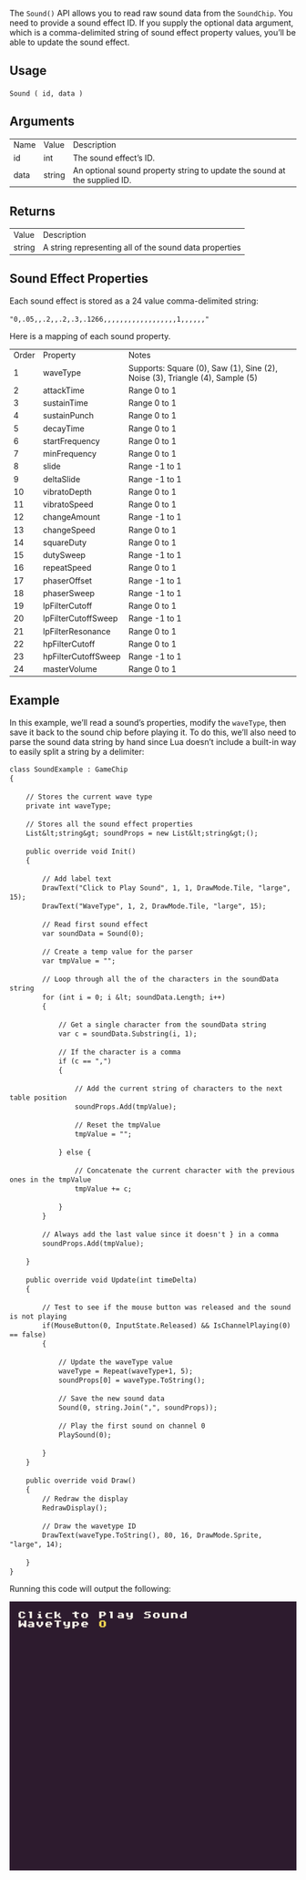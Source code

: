 The `Sound()` API allows you to read raw sound data from the `SoundChip`. You need to provide a sound effect ID. If you supply the optional data argument, which is a comma-delimited string of sound effect property values, you’ll be able to update the sound effect.

## Usage

`Sound ( id, data )`

## Arguments

<table>
  <tr>
    <td>Name</td>
    <td>Value</td>
    <td>Description</td>
  </tr>
  <tr>
    <td>id</td>
    <td>int</td>
    <td>The sound effect’s ID.</td>
  </tr>
  <tr>
    <td>data</td>
    <td>string</td>
    <td>An optional sound property string to update the sound at the supplied ID.</td>
  </tr>
</table>


## Returns

<table>
  <tr>
    <td>Value</td>
    <td>Description</td>
  </tr>
  <tr>
    <td>string</td>
    <td>A string representing all of the sound data properties</td>
  </tr>
</table>


## Sound Effect Properties

Each sound effect is stored as a 24 value comma-delimited string: 

`"0,.05,,.2,,.2,.3,.1266,,,,,,,,,,,,,,,,,,1,,,,,,"`

Here is a mapping of each sound property.

<table>
  <tr>
    <td>Order</td>
    <td>Property</td>
    <td>Notes</td>
  </tr>
  <tr>
    <td>1</td>
    <td>waveType</td>
    <td>Supports: Square (0), Saw (1), Sine (2), Noise (3), Triangle (4), Sample (5)</td>
  </tr>
  <tr>
    <td>2</td>
    <td>attackTime</td>
    <td>Range 0 to 1</td>
  </tr>
  <tr>
    <td>3</td>
    <td>sustainTime</td>
    <td>Range 0 to 1</td>
  </tr>
  <tr>
    <td>4</td>
    <td>sustainPunch</td>
    <td>Range 0 to 1</td>
  </tr>
  <tr>
    <td>5</td>
    <td>decayTime</td>
    <td>Range 0 to 1</td>
  </tr>
  <tr>
    <td>6</td>
    <td>startFrequency</td>
    <td>Range 0 to 1</td>
  </tr>
  <tr>
    <td>7</td>
    <td>minFrequency</td>
    <td>Range 0 to 1</td>
  </tr>
  <tr>
    <td>8</td>
    <td>slide</td>
    <td>Range -1 to 1</td>
  </tr>
  <tr>
    <td>9</td>
    <td>deltaSlide</td>
    <td>Range -1 to 1</td>
  </tr>
  <tr>
    <td>10</td>
    <td>vibratoDepth</td>
    <td>Range 0 to 1</td>
  </tr>
  <tr>
    <td>11</td>
    <td>vibratoSpeed</td>
    <td>Range 0 to 1</td>
  </tr>
  <tr>
    <td>12</td>
    <td>changeAmount</td>
    <td>Range -1 to 1</td>
  </tr>
  <tr>
    <td>13</td>
    <td>changeSpeed</td>
    <td>Range 0 to 1</td>
  </tr>
  <tr>
    <td>14</td>
    <td>squareDuty</td>
    <td>Range 0 to 1</td>
  </tr>
  <tr>
    <td>15</td>
    <td>dutySweep</td>
    <td>Range -1 to 1</td>
  </tr>
  <tr>
    <td>16</td>
    <td>repeatSpeed</td>
    <td>Range 0 to 1</td>
  </tr>
  <tr>
    <td>17</td>
    <td>phaserOffset</td>
    <td>Range -1 to 1</td>
  </tr>
  <tr>
    <td>18</td>
    <td>phaserSweep</td>
    <td>Range -1 to 1</td>
  </tr>
  <tr>
    <td>19</td>
    <td>lpFilterCutoff</td>
    <td>Range 0 to 1</td>
  </tr>
  <tr>
    <td>20</td>
    <td>lpFilterCutoffSweep</td>
    <td>Range -1 to 1</td>
  </tr>
  <tr>
    <td>21</td>
    <td>lpFilterResonance</td>
    <td>Range 0 to 1</td>
  </tr>
  <tr>
    <td>22</td>
    <td>hpFilterCutoff</td>
    <td>Range 0 to 1</td>
  </tr>
  <tr>
    <td>23</td>
    <td>hpFilterCutoffSweep</td>
    <td>Range -1 to 1</td>
  </tr>
  <tr>
    <td>24</td>
    <td>masterVolume</td>
    <td>Range 0 to 1</td>
  </tr>
</table>


## Example

In this example, we’ll read a sound’s properties, modify the `waveType`, then save it back to the sound chip before playing it. To do this, we’ll also need to parse the sound data string by hand since Lua doesn’t include a built-in way to easily split a string by a delimiter:

    class SoundExample : GameChip
    {
        
        // Stores the current wave type
        private int waveType;

        // Stores all the sound effect properties
        List&lt;string&gt; soundProps = new List&lt;string&gt;();

        public override void Init()
        { 
          
            // Add label text
            DrawText("Click to Play Sound", 1, 1, DrawMode.Tile, "large", 15);
            DrawText("WaveType", 1, 2, DrawMode.Tile, "large", 15);

            // Read first sound effect
            var soundData = Sound(0);
            
            // Create a temp value for the parser
            var tmpValue = "";

            // Loop through all the of the characters in the soundData string
            for (int i = 0; i &lt; soundData.Length; i++)
            {
                
                // Get a single character from the soundData string
                var c = soundData.Substring(i, 1);
                
                // If the character is a comma
                if (c == ",")
                {

                    // Add the current string of characters to the next table position
                    soundProps.Add(tmpValue);

                    // Reset the tmpValue
                    tmpValue = "";

                } else { 

                    // Concatenate the current character with the previous ones in the tmpValue
                    tmpValue += c;

                }
            }

            // Always add the last value since it doesn't } in a comma
            soundProps.Add(tmpValue);

        }

        public override void Update(int timeDelta)
        { 
            
            // Test to see if the mouse button was released and the sound is not playing
            if(MouseButton(0, InputState.Released) && IsChannelPlaying(0) == false)
            { 

                // Update the waveType value
                waveType = Repeat(waveType+1, 5);
                soundProps[0] = waveType.ToString();

                // Save the new sound data
                Sound(0, string.Join(",", soundProps));

                // Play the first sound on channel 0
                PlaySound(0);

            }
        }

        public override void Draw()
        { 
            // Redraw the display
            RedrawDisplay();

            // Draw the wavetype ID
            DrawText(waveType.ToString(), 80, 16, DrawMode.Sprite, "large", 14);

        }
    }

Running this code will output the following:

![image alt text](images/SoundOutput_image_0.png)


